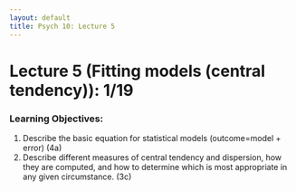 ```yaml
---
layout: default
title: Psych 10: Lecture 5
---
```

# Lecture 5 (Fitting models (central tendency)): 1/19

### Learning Objectives:
1. Describe the basic equation for statistical models (outcome=model + error) (4a)
2. Describe different measures of central tendency and dispersion, how they are computed, and how to determine which is most appropriate in any given circumstance. (3c)
